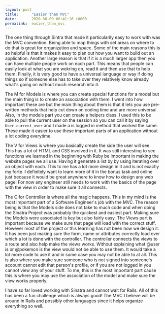 ```yaml
---
layout: post
title:      "Easier than MVC"
date:       2020-06-09 00:41:16 +0000
permalink:  easier_than_mvc
---
```



The one thing through Sintra that made it particularily easy to work with was the MVC convention. Being able to map things with set areas on where to do that is great for organization and space. Some of the main reasons this is so helpful is that it makes it easy to plan out how you want to build out an application. Another large reason is that if it is a much larger app then you can have multiple people work on each part. This means that people can easily look at what you are wokring on, read it and then use that to help them. Finally, it is very good to have a universal language or way if doing things so if someone else has to take over they relatively know already what's going on without much research into it.

The M for Models is where you can create special functions for a model but the main thing is to create an association with them. I went into how important these are but the main thing about them is that it lets you use pre-written methods that help cut down on coding time and are more universal. Also, in the models part you can create a helpers class. I used this to be able to pull the current user on the session so you can call it by saying ```User.current_user``` and I made a is logged in method that worked the same. These made it easier to use these important parts of an application without a lot coding everytime. 

The V for Views is where you basically create the side the user will see. This has a lot of HTML and CSS involved in it. It was still interesting to see functions we learned in the beginning with Ruby be important in making the website pages we all use. Having it generate a list by by using iterating over an object with each. This to me has a lot more design in it and is not exactly my forte. I definitely want to learn more of it in the bonus task and online just because it would be great anywhere to know how to design any web page! For now any engineer still needs to work with the basics of the page with the view in order to make sure it all connects.

The C for Controller is where all the magic happens. This in my mind is the most important part of a Software Engineer's job with the MVC. The reason being is that the Models side does not take to much code and when doing the Sinatra Project was probably the quickest and easiest part. Making sure the Models were associated is key but also fairly easy. The Views part is important because we make sure that page will load with the correct stuff. However most of the project or this learning has not been how we design it. It has been just making sure the form, name or attributes correctly load over which a lot is done with the controller. The controller connects the views to a route and also help make the views works. Without explaining what @user is or @pokemon is the view would not be able to use them. It would take a lot more code to use it and in some case you may not be able to at all. This is also where you make sure someone who is not signed into someone's account cannot edit that person's profile, or if you are not logged in you cannot view any of your stuff. To me, this is the most important part cause this is where you may use the association of the model and make sure the view works properly. 

I have so far loved working with Sinatra and cannot wait for Rails. All of this has been a fun challenge which is always good! The MVC I believe will be around in Rails and possibly other languages since it helps organize everything so well.
